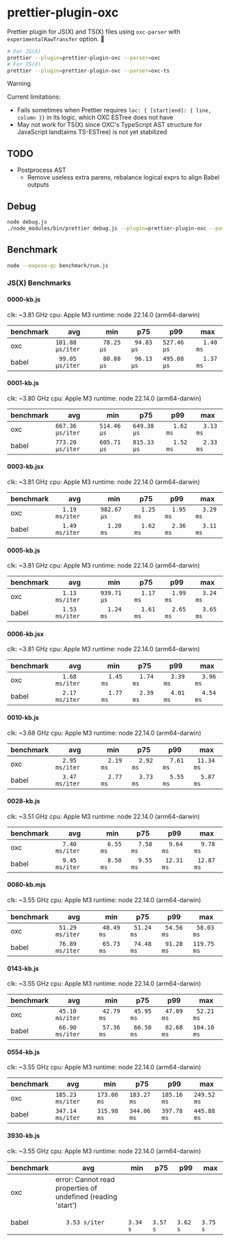 # prettier-plugin-oxc

Prettier plugin for JS(X) and TS(X) files using `oxc-parser` with `experimentalRawTransfer` option. 🚀

```sh
# For JS(X)
prettier --plugin=prettier-plugin-oxc --parser=oxc
# For TS(X)
prettier --plugin=prettier-plugin-oxc --parser=oxc-ts
```

> [!WARNING]
> Current limitations:
> - Fails sometimes when Prettier requires `loc: { [start|end]: { line, column }}` in its logic, which OXC ESTree does not have
> - May not work for TS(X) since OXC's TypeScript AST structure for JavaScript land(aims TS-ESTree) is not yet stabilized

## TODO

- Postprocess AST
  - Remove useless extra parens, rebalance logical exprs to align Babel outputs

## Debug

```sh
node debug.js
./node_modules/bin/prettier debug.js --plugin=prettier-plugin-oxc --parser=oxc
```

## Benchmark

```sh
node --expose-gc benchmark/run.js
```

### JS(X) Benchmarks
#### 0000-kb.js
clk: ~3.81 GHz
cpu: Apple M3
runtime: node 22.14.0 (arm64-darwin)

| benchmark |              avg |         min |         p75 |         p99 |         max |
| ----- | ---------------- | ----------- | ----------- | ----------- | ----------- |
| oxc   | `101.88 µs/iter` | ` 78.25 µs` | ` 94.83 µs` | `527.46 µs` | `  1.40 ms` |
| babel | ` 99.05 µs/iter` | ` 80.88 µs` | ` 96.13 µs` | `495.08 µs` | `  1.37 ms` |

#### 0001-kb.js
clk: ~3.80 GHz
cpu: Apple M3
runtime: node 22.14.0 (arm64-darwin)

| benchmark |              avg |         min |         p75 |         p99 |         max |
| ----- | ---------------- | ----------- | ----------- | ----------- | ----------- |
| oxc   | `667.36 µs/iter` | `514.46 µs` | `649.38 µs` | `  1.62 ms` | `  3.13 ms` |
| babel | `773.20 µs/iter` | `605.71 µs` | `815.33 µs` | `  1.52 ms` | `  2.33 ms` |

#### 0003-kb.jsx
clk: ~3.81 GHz
cpu: Apple M3
runtime: node 22.14.0 (arm64-darwin)

| benchmark |              avg |         min |         p75 |         p99 |         max |
| ----- | ---------------- | ----------- | ----------- | ----------- | ----------- |
| oxc   | `  1.19 ms/iter` | `982.67 µs` | `  1.25 ms` | `  1.95 ms` | `  3.29 ms` |
| babel | `  1.49 ms/iter` | `  1.20 ms` | `  1.62 ms` | `  2.36 ms` | `  3.11 ms` |

#### 0005-kb.js
clk: ~3.81 GHz
cpu: Apple M3
runtime: node 22.14.0 (arm64-darwin)

| benchmark |              avg |         min |         p75 |         p99 |         max |
| ----- | ---------------- | ----------- | ----------- | ----------- | ----------- |
| oxc   | `  1.13 ms/iter` | `939.71 µs` | `  1.17 ms` | `  1.99 ms` | `  3.24 ms` |
| babel | `  1.53 ms/iter` | `  1.24 ms` | `  1.61 ms` | `  2.65 ms` | `  3.65 ms` |

#### 0006-kb.jsx
clk: ~3.81 GHz
cpu: Apple M3
runtime: node 22.14.0 (arm64-darwin)

| benchmark |              avg |         min |         p75 |         p99 |         max |
| ----- | ---------------- | ----------- | ----------- | ----------- | ----------- |
| oxc   | `  1.68 ms/iter` | `  1.45 ms` | `  1.74 ms` | `  3.39 ms` | `  3.96 ms` |
| babel | `  2.17 ms/iter` | `  1.77 ms` | `  2.39 ms` | `  4.01 ms` | `  4.54 ms` |

#### 0010-kb.js
clk: ~3.68 GHz
cpu: Apple M3
runtime: node 22.14.0 (arm64-darwin)

| benchmark |              avg |         min |         p75 |         p99 |         max |
| ----- | ---------------- | ----------- | ----------- | ----------- | ----------- |
| oxc   | `  2.95 ms/iter` | `  2.19 ms` | `  2.92 ms` | `  7.61 ms` | ` 11.34 ms` |
| babel | `  3.47 ms/iter` | `  2.77 ms` | `  3.73 ms` | `  5.55 ms` | `  5.87 ms` |

#### 0028-kb.js
clk: ~3.51 GHz
cpu: Apple M3
runtime: node 22.14.0 (arm64-darwin)

| benchmark |              avg |         min |         p75 |         p99 |         max |
| ----- | ---------------- | ----------- | ----------- | ----------- | ----------- |
| oxc   | `  7.40 ms/iter` | `  6.55 ms` | `  7.58 ms` | `  9.64 ms` | `  9.78 ms` |
| babel | `  9.45 ms/iter` | `  8.50 ms` | `  9.55 ms` | ` 12.31 ms` | ` 12.87 ms` |

#### 0080-kb.mjs
clk: ~3.55 GHz
cpu: Apple M3
runtime: node 22.14.0 (arm64-darwin)

| benchmark |              avg |         min |         p75 |         p99 |         max |
| ----- | ---------------- | ----------- | ----------- | ----------- | ----------- |
| oxc   | ` 51.29 ms/iter` | ` 48.49 ms` | ` 51.24 ms` | ` 54.56 ms` | ` 58.03 ms` |
| babel | ` 76.89 ms/iter` | ` 65.73 ms` | ` 74.48 ms` | ` 91.28 ms` | `119.75 ms` |

#### 0143-kb.js
clk: ~3.55 GHz
cpu: Apple M3
runtime: node 22.14.0 (arm64-darwin)

| benchmark |              avg |         min |         p75 |         p99 |         max |
| ----- | ---------------- | ----------- | ----------- | ----------- | ----------- |
| oxc   | ` 45.10 ms/iter` | ` 42.79 ms` | ` 45.95 ms` | ` 47.09 ms` | ` 52.21 ms` |
| babel | ` 66.90 ms/iter` | ` 57.36 ms` | ` 66.50 ms` | ` 82.68 ms` | `104.10 ms` |

#### 0554-kb.js
clk: ~3.55 GHz
cpu: Apple M3
runtime: node 22.14.0 (arm64-darwin)

| benchmark |              avg |         min |         p75 |         p99 |         max |
| ----- | ---------------- | ----------- | ----------- | ----------- | ----------- |
| oxc   | `185.23 ms/iter` | `173.06 ms` | `183.27 ms` | `185.16 ms` | `249.52 ms` |
| babel | `347.14 ms/iter` | `315.98 ms` | `344.06 ms` | `397.78 ms` | `445.88 ms` |

#### 3930-kb.js
clk: ~3.55 GHz
cpu: Apple M3
runtime: node 22.14.0 (arm64-darwin)

| benchmark |              avg |         min |         p75 |         p99 |         max |
| ----- | ---------------- | ----------- | ----------- | ----------- | ----------- |
| oxc   | error: Cannot read properties of undefined (reading 'start') |
| babel | `   3.53 s/iter` | `   3.34 s` | `   3.57 s` | `   3.62 s` | `   3.75 s` |
